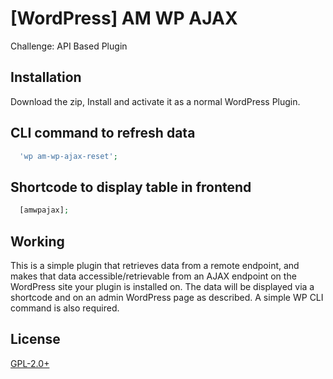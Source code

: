 # [WordPress] AM WP AJAX

Challenge: API Based Plugin

## Installation

Download the zip, Install and activate it as a normal WordPress Plugin.

## CLI command to refresh data

```php
  'wp am-wp-ajax-reset';
```

## Shortcode to display table in frontend

```php
  [amwpajax];
```

## Working
This is a simple plugin that retrieves data from a remote endpoint, and makes that data accessible/retrievable from an AJAX endpoint on the WordPress site your plugin is installed on. The data will be displayed via a shortcode and on an admin WordPress page as described. A simple WP CLI command is also required.

## License
[GPL-2.0+](http://www.gnu.org/licenses/gpl-2.0.txt)